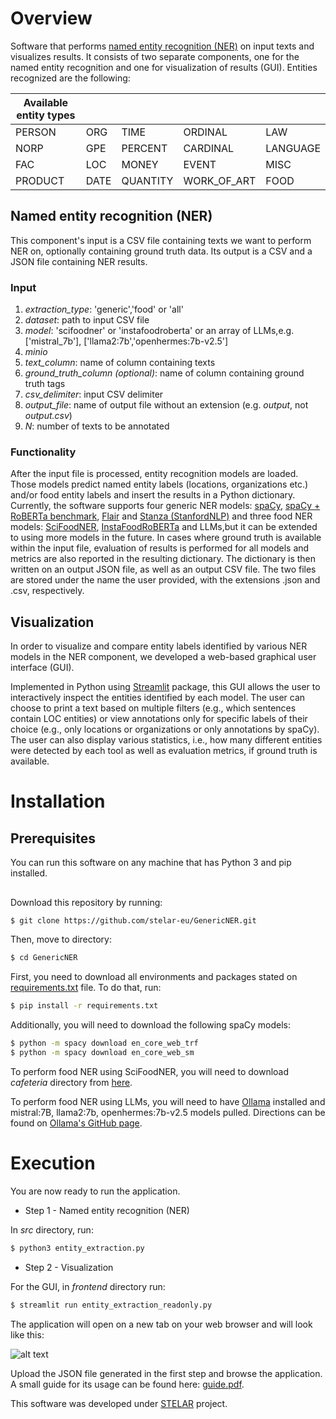 # Overview

Software that performs [named entity recognition (NER)] on input texts and visualizes results. It consists of two separate components, one for the named entity recognition and one for visualization of results (GUI). Entities recognized are the following:

| Available entity types | | | | |
| ----------- |  ----------- | ----------- | ----------- | ----------- |
| PERSON     | ORG  |  TIME | ORDINAL |LAW
| NORP   |GPE   |  PERCENT | CARDINAL | LANGUAGE
| FAC |  LOC   |  MONEY | EVENT | MISC
| PRODUCT| DATE | QUANTITY | WORK_OF_ART | FOOD

## Named entity recognition (NER)

This component's input is a CSV file containing texts we want to perform NER on, optionally containing ground truth data. Its output is a CSV and a JSON file containing NER results.

### Input 

1. _extraction\_type_: 'generic','food' or 'all'
2. _dataset_: path to input CSV file
3. _model_: 'scifoodner' or 'instafoodroberta' or an array of LLMs,e.g. ['mistral_7b'], ['llama2:7b','openhermes:7b-v2.5']
4. _minio_
5. _text\_column_: name of column containing texts
6. _ground\_truth\_column (optional)_:  name of column containing ground truth tags
7. _csv\_delimiter_: input CSV delimiter
8. _output\_file_: name of output file without an extension (e.g. _output_, not _output.csv_)
9. _N_: number of texts to be annotated 

### Functionality

After the input file is processed, entity recognition models are loaded. Those models predict named entity labels (locations, organizations etc.) and/or food entity labels and insert the results in a Python dictionary. Currently, the software supports four generic NER models: [spaCy], [spaCy + RoBERTa benchmark], [Flair] and [Stanza (StanfordNLP)] and three food NER models: [SciFoodNER], [InstaFoodRoBERTa] and LLMs,but it can be extended to using more models in the future. In cases where ground truth is available within the input file, evaluation of results is performed for all models and metrics are also reported in the resulting dictionary. The dictionary is then written on an output JSON file, as well as an output CSV file. The two files are stored under the name the user provided, with the extensions .json and .csv, respectively. 

## Visualization

In order to visualize and compare entity labels identified by various NER models in the NER component, we developed a web-based graphical user interface (GUI). 

Implemented in Python using [Streamlit] package, this GUI allows the user to interactively inspect the entities identified by each model. The user can choose to print a text based on multiple filters (e.g., which sentences contain LOC entities) or view annotations only for specific labels of their choice (e.g., only locations or organizations or only annotations by spaCy). The user can also display various statistics, i.e., how many different entities were detected by each tool as well as evaluation metrics, if ground truth is available.

# Installation

## Prerequisites

You can run this software on any machine that has Python 3 and pip installed.

##
Download this repository by running:

```sh
$ git clone https://github.com/stelar-eu/GenericNER.git
```

Then, move to directory:
```sh
$ cd GenericNER
```

First, you need to download all environments and packages stated on [requirements.txt] file. To do that, run:

```sh
$ pip install -r requirements.txt
```
Additionally, you will need to download the following spaCy models:

```sh
$ python -m spacy download en_core_web_trf
$ python -m spacy download en_core_web_sm
```

To perform food NER using SciFoodNER, you will need to download _cafeteria_ directory from [here]. 

To perform food NER using LLMs, you will need to have [Ollama] installed and mistral:7B, llama2:7b, openhermes:7b-v2.5 models pulled. Directions can be found on [Ollama's GitHub page]. 

# Execution

You are now ready to run the application. 

- Step 1 - Named entity recognition (NER)

In _src_ directory, run: 
```sh
$ python3 entity_extraction.py
```

<!---
where _your_csv_ is the input CSV file. If you have no CSV file available and you want to try the application, you can give 'default' in place of _your_csv_ and the application will run on a sample of conll2012_ontonotesv5_ dataset from [HuggingFace].


Expect this step to take a few minutes to complete the first time, since models need to be downloaded and imported.

A JSON file is now generated in the output path given (_output\_file_).  The JSON file generated by the software when run with the _default_ parameter is the file [output.json.example]. The output path can be changed to what the user prefers, but the path must be written into single quotation marks (''). This file contains the data from the entity extraction, i.e. the named entities and their labels as identified by each tool, as well as evaluation metrics, if ground truth was provided. 
-->

- Step 2 - Visualization

For the GUI, in _frontend_ directory run:

```sh
$ streamlit run entity_extraction_readonly.py
```

The application will open on a new tab on your web browser and will look like this:

![alt text](https://github.com/VasiPitsilou/NLP/blob/2cac91cfa9f69499a82797614cd78fdec5229763/image.png?raw=true)

Upload the JSON file generated in the first step and browse the application. A small guide for its usage can be found here: [guide.pdf]. 

This software was developed under [STELAR] project.

   [spaCy]: <http://spacy.io>
   [spaCy + RoBERTa benchmark]: <https://spacy.io/models/en#en_core_web_trf>
   [Stanza (StanfordNLP)]: <https://nlp.stanford.edu/software/>
   [Flair]: <https://github.com/flairNLP/flair/>
   [STELAR]: <http://stelar-project.eu>
   [Anaconda]: <https://www.anaconda.com/>
   [Streamlit]: <https://streamlit.io/>
   [HuggingFace]: <https://huggingface.co/datasets/conll2012_ontonotesv5>
   [BIO format]: <https://en.wikipedia.org/wiki/Inside%E2%80%93outside%E2%80%93beginning_(tagging)>
   [configuration file]: <config_file.ini>
   [output.json.example]: <examples/output.json.example>
   [guide.pdf]: <docs/guide.pdf>
   [here]: <https://portal.ijs.si/nextcloud/s/C3jCDq84TBoE8gY>
   [sample_groundtruth.csv]: <examples/sample_groundtruth.csv>
   [sample_no_groundtruth.csv]: <examples/sample_no_groundtruth.csv>
   [requirements.txt]: <requirements.txt> 
   [named entity recognition (NER)]: <https://en.wikipedia.org/wiki/Named-entity_recognition>
   [SciFoodNER]: <https://github.com/gjorgjinac/SciFoodNER/>
   [InstaFoodRoBERTa]: <https://huggingface.co/Dizex/InstaFoodRoBERTa-NER>
   [Ollama]: <https://ollama.com/>
   [Ollama's GitHub page]: <https://github.com/ollama/ollama>
